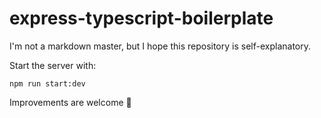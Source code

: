 # express-typescript-boilerplate

I'm not a markdown master, but I hope this repository is self-explanatory.

Start the server with:

`npm run start:dev`

Improvements are welcome 🙂
